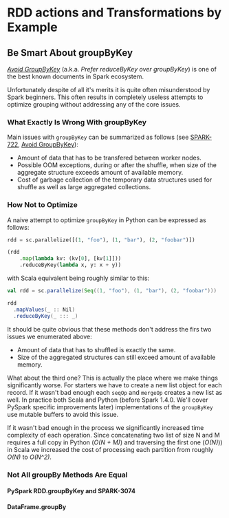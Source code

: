 # RDD actions and Transformations by Example

## Be Smart About groupByKey

[_Avoid GroupByKey_](https://databricks.gitbooks.io/databricks-spark-knowledge-base/content/best_practices/prefer_reducebykey_over_groupbykey.html) (a.k.a. _Prefer reduceByKey over groupByKey_) is one of the best known documents in Spark ecosystem.

Unfortunately despite of all it's merits it is quite often misunderstood by Spark beginners. This often results in completely useless attempts to optimize grouping without addressing any of the core issues.


### What Exactly Is Wrong With groupByKey

Main issues with `groupByKey` can be summarized as follows (see [SPARK-722](https://issues.apache.org/jira/browse/SPARK-772), [Avoid GroupByKey](https://databricks.gitbooks.io/databricks-spark-knowledge-base/content/best_practices/prefer_reducebykey_over_groupbykey.html)):

- Amount of data that has to be transfered between worker nodes.
- Possible OOM exceptions, during or after the shuffle, when size of the aggregate structure exceeds amount of available memory.
- Cost of garbage collection of the temporary data structures used for shuffle as well as large aggregated collections.

### How Not to Optimize

A naive attempt to optimize `groupByKey` in Python can be expressed as follows:


```python
rdd = sc.parallelize([(1, "foo"), (1, "bar"), (2, "foobar")])

(rdd
    .map(lambda kv: (kv[0], [kv[1]]))
    .reduceByKey(lambda x, y: x + y))
```

with Scala equivalent being roughly similar to this:


```scala
val rdd = sc.parallelize(Seq((1, "foo"), (1, "bar"), (2, "foobar")))

rdd
  .mapValues(_ :: Nil)
  .reduceByKey(_ ::: _)
```

It should be quite obvious that these methods don't address the firs two issues we enumerated above:

- Amount of data that has to shuffled is exactly the same.
- Size of the aggregated structures can still exceed amount of available memory.

What about the third one? This is actually the place where we make things significantly worse. For starters we have to create a new list object for each record. If it wasn't bad enough each `seqOp` and `mergeOp` creates a new list as well. In practice both Scala and Python (before Spark 1.4.0. We'll cover PySpark specific improvements later) implementations of the `groupByKey` use mutable buffers to avoid this issue.

If it wasn't bad enough in the process we significantly increased time complexity of each operation. Since concatenating two list of size N and M requires a full copy in Python (_O(N + M)_) and traversing the first one (_O(N)_)) in Scala we increased the cost of processing each partition from roughly _O(N)_ to _O(N^2)_.


### Not All groupBy Methods Are Equal

#### PySpark RDD.groupByKey and SPARK-3074

#### DataFrame.groupBy



